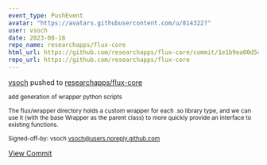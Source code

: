 ```yaml
---
event_type: PushEvent
avatar: "https://avatars.githubusercontent.com/u/814322?"
user: vsoch
date: 2023-08-18
repo_name: researchapps/flux-core
html_url: https://github.com/researchapps/flux-core/commit/1e1b9ea00d5caa32b82e0531cfe0942b19b141d7
repo_url: https://github.com/researchapps/flux-core
---
```


<a href='https://github.com/vsoch' target='_blank'>vsoch</a> pushed to <a href='https://github.com/researchapps/flux-core' target='_blank'>researchapps/flux-core</a>

<small>add generation of wrapper python scripts

The flux/wrapper directory holds a custom wrapper for each .so
library type, and we can use it (with the base Wrapper as the
parent class) to more quickly provide an interface to
existing functions.

Signed-off-by: vsoch <vsoch@users.noreply.github.com></small>

<a href='https://github.com/researchapps/flux-core/commit/1e1b9ea00d5caa32b82e0531cfe0942b19b141d7' target='_blank'>View Commit</a>
